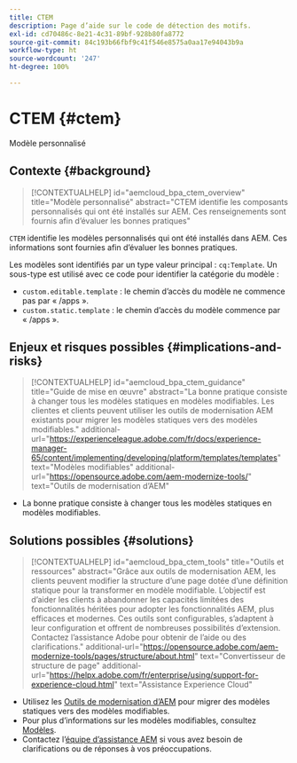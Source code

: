 ```yaml
---
title: CTEM
description: Page d’aide sur le code de détection des motifs.
exl-id: cd70486c-8e21-4c31-89bf-928b80fa8772
source-git-commit: 84c193b66fbf9c41f546e8575a0aa17e94043b9a
workflow-type: ht
source-wordcount: '247'
ht-degree: 100%

---
```


# CTEM {#ctem}

Modèle personnalisé

## Contexte {#background}

>[!CONTEXTUALHELP]
>id="aemcloud_bpa_ctem_overview"
>title="Modèle personnalisé"
>abstract="CTEM identifie les composants personnalisés qui ont été installés sur AEM. Ces renseignements sont fournis afin d’évaluer les bonnes pratiques"

`CTEM` identifie les modèles personnalisés qui ont été installés dans AEM. Ces informations sont fournies afin d’évaluer les bonnes pratiques.

Les modèles sont identifiés par un type valeur principal : `cq:Template`. Un sous-type est utilisé avec ce code pour identifier la catégorie du modèle :

* `custom.editable.template` : le chemin d’accès du modèle ne commence pas par « /apps ».
* `custom.static.template` : le chemin d’accès du modèle commence par « /apps ».

## Enjeux et risques possibles {#implications-and-risks}

>[!CONTEXTUALHELP]
>id="aemcloud_bpa_ctem_guidance"
>title="Guide de mise en œuvre"
>abstract="La bonne pratique consiste à changer tous les modèles statiques en modèles modifiables. Les clientes et clients peuvent utiliser les outils de modernisation AEM existants pour migrer les modèles statiques vers des modèles modifiables."
>additional-url="https://experienceleague.adobe.com/fr/docs/experience-manager-65/content/implementing/developing/platform/templates/templates" text="Modèles modifiables"
>additional-url="https://opensource.adobe.com/aem-modernize-tools/" text="Outils de modernisation d’AEM"

* La bonne pratique consiste à changer tous les modèles statiques en modèles modifiables.

## Solutions possibles {#solutions}

>[!CONTEXTUALHELP]
>id="aemcloud_bpa_ctem_tools"
>title="Outils et ressources"
>abstract="Grâce aux outils de modernisation AEM, les clients peuvent modifier la structure d’une page dotée d’une définition statique pour la transformer en modèle modifiable. L’objectif est d’aider les clients à abandonner les capacités limitées des fonctionnalités héritées pour adopter les fonctionnalités AEM, plus efficaces et modernes. Ces outils sont configurables, s’adaptent à leur configuration et offrent de nombreuses possibilités d’extension. Contactez l’assistance Adobe pour obtenir de l’aide ou des clarifications."
>additional-url="https://opensource.adobe.com/aem-modernize-tools/pages/structure/about.html" text="Convertisseur de structure de page"
>additional-url="https://helpx.adobe.com/fr/enterprise/using/support-for-experience-cloud.html" text="Assistance Experience Cloud"

* Utilisez les [Outils de modernisation d’AEM](https://opensource.adobe.com/aem-modernize-tools/) pour migrer des modèles statiques vers des modèles modifiables.
* Pour plus d’informations sur les modèles modifiables, consultez [Modèles](https://experienceleague.adobe.com/fr/docs/experience-manager-65/content/implementing/developing/platform/templates/templates).
* Contactez l’[équipe d’assistance AEM](https://helpx.adobe.com/fr/enterprise/using/support-for-experience-cloud.html) si vous avez besoin de clarifications ou de réponses à vos préoccupations.
